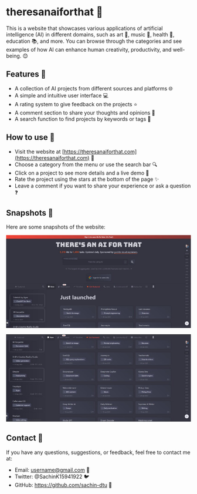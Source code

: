 # theresanaiforthat 🤖

This is a website that showcases various applications of artificial intelligence (AI) in different domains, such as art 🎨, music 🎵, health 💊, education 📚, and more. You can browse through the categories and see examples of how AI can enhance human creativity, productivity, and well-being. 😊

## Features 🌟

- A collection of AI projects from different sources and platforms 🌐
- A simple and intuitive user interface 💻
- A rating system to give feedback on the projects ⭐
- A comment section to share your thoughts and opinions 💬
- A search function to find projects by keywords or tags 🔎

## How to use 🙌

- Visit the website at [https://theresanaiforthat.com](https://theresanaiforthat.com) 🚀
- Choose a category from the menu or use the search bar 🔍
- Click on a project to see more details and a live demo 🎥
- Rate the project using the stars at the bottom of the page ✨
- Leave a comment if you want to share your experience or ask a question ❓

## Snapshots 📸

Here are some snapshots of the website:

![Home page](https://github.com/sachin-dtu/AI_Tool_All/blob/main/Home_There_.jpg)

![Art category](https://github.com/sachin-dtu/AI_Tool_All/blob/main/About_There_all.jpg)


## Contact 📧

If you have any questions, suggestions, or feedback, feel free to contact me at:

- Email: username@gmail.com 📩
- Twitter: @SachinK15941922 🐦
- GitHub: https://github.com/sachin-dtu 🐙
